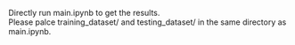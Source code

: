 Directly run main.ipynb to get the results.   
Please palce training_dataset/ and testing_dataset/ in the same directory as main.ipynb.

